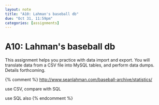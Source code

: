 ```yaml
---
layout: note
title: "A10: Lahman's baseball db"
due: "Oct 31, 11:59pm"
categories: [assignments]
---
```


# A10: Lahman's baseball db

This assignment helps you practice with data import and export. You will translate data from a CSV file into MySQL tables, and perform data dumps. Details forthcoming.

{% comment %}
http://www.seanlahman.com/baseball-archive/statistics/

use CSV, compare with SQL

use SQL also
{% endcomment %}






